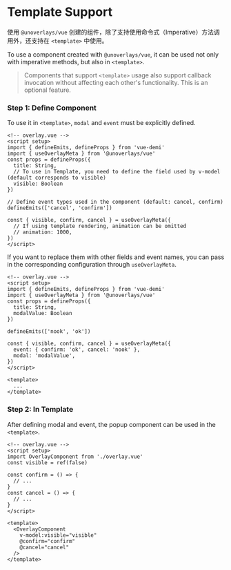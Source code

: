 # Template Support

使用 `@unoverlays/vue` 创建的组件，除了支持使用命令式（Imperative）方法调用外，还支持在 `<template>` 中使用。

To use a component created with `@unoverlays/vue`, it can be used not only with imperative methods, but also in `<template>`.

> Components that support `<template>` usage also support callback invocation without affecting each other's functionality. This is an optional feature.

### Step 1: Define Component

To use it in `<template>`, `modal` and `event` must be explicitly defined.

```vue
<!-- overlay.vue -->
<script setup>
import { defineEmits, defineProps } from 'vue-demi'
import { useOverlayMeta } from '@unoverlays/vue'
const props = defineProps({
  title: String,
  // To use in Template, you need to define the field used by v-model (default corresponds to visible)
  visible: Boolean
})

// Define event types used in the component (default: cancel, confirm)
defineEmits(['cancel', 'confirm'])

const { visible, confirm, cancel } = useOverlayMeta({
  // If using template rendering, animation can be omitted
  // animation: 1000,
})
</script>
```

If you want to replace them with other fields and event names, you can pass in the corresponding configuration through `useOverlayMeta`.

```vue
<!-- overlay.vue -->
<script setup>
import { defineEmits, defineProps } from 'vue-demi'
import { useOverlayMeta } from '@unoverlays/vue'
const props = defineProps({
  title: String,
  modalValue: Boolean
})

defineEmits(['nook', 'ok'])

const { visible, confirm, cancel } = useOverlayMeta({
  event: { confirm: 'ok', cancel: 'nook' },
  modal: 'modalValue',
})
</script>

<template>
  ...
</template>
```

### Step 2: In Template

After defining modal and event, the popup component can be used in the `<template>`.

```vue
<!-- overlay.vue -->
<script setup>
import OverlayComponent from './overlay.vue'
const visible = ref(false)

const confirm = () => {
  // ...
}
const cancel = () => {
  // ...
}
</script>

<template>
  <OverlayComponent
    v-model:visible="visible"
    @confirm="confirm"
    @cancel="cancel"
  />
</template>
```